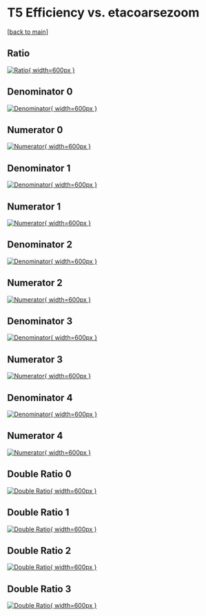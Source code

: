 # T5 Efficiency vs. etacoarsezoom

[[back to main](./)]



## Ratio

[![Ratio](../mtv/var/T5_vtr_211_1_eff_etacoarsezoom.png){ width=600px }](../mtv/var/T5_vtr_211_1_eff_etacoarsezoom.pdf)

## Denominator 0

[![Denominator](../mtv/den/T5_vtr_211_1_eff_etacoarsezoom_den0.png){ width=600px }](../mtv/den/T5_vtr_211_1_eff_etacoarsezoom_den0.pdf)

## Numerator 0

[![Numerator](../mtv/num/T5_vtr_211_1_eff_etacoarsezoom_num0.png){ width=600px }](../mtv/num/T5_vtr_211_1_eff_etacoarsezoom_num0.pdf)

## Denominator 1

[![Denominator](../mtv/den/T5_vtr_211_1_eff_etacoarsezoom_den1.png){ width=600px }](../mtv/den/T5_vtr_211_1_eff_etacoarsezoom_den1.pdf)

## Numerator 1

[![Numerator](../mtv/num/T5_vtr_211_1_eff_etacoarsezoom_num1.png){ width=600px }](../mtv/num/T5_vtr_211_1_eff_etacoarsezoom_num1.pdf)

## Denominator 2

[![Denominator](../mtv/den/T5_vtr_211_1_eff_etacoarsezoom_den2.png){ width=600px }](../mtv/den/T5_vtr_211_1_eff_etacoarsezoom_den2.pdf)

## Numerator 2

[![Numerator](../mtv/num/T5_vtr_211_1_eff_etacoarsezoom_num2.png){ width=600px }](../mtv/num/T5_vtr_211_1_eff_etacoarsezoom_num2.pdf)

## Denominator 3

[![Denominator](../mtv/den/T5_vtr_211_1_eff_etacoarsezoom_den3.png){ width=600px }](../mtv/den/T5_vtr_211_1_eff_etacoarsezoom_den3.pdf)

## Numerator 3

[![Numerator](../mtv/num/T5_vtr_211_1_eff_etacoarsezoom_num3.png){ width=600px }](../mtv/num/T5_vtr_211_1_eff_etacoarsezoom_num3.pdf)

## Denominator 4

[![Denominator](../mtv/den/T5_vtr_211_1_eff_etacoarsezoom_den4.png){ width=600px }](../mtv/den/T5_vtr_211_1_eff_etacoarsezoom_den4.pdf)

## Numerator 4

[![Numerator](../mtv/num/T5_vtr_211_1_eff_etacoarsezoom_num4.png){ width=600px }](../mtv/num/T5_vtr_211_1_eff_etacoarsezoom_num4.pdf)

## Double Ratio 0

[![Double Ratio](../mtv/ratio/T5_vtr_211_1_eff_etacoarsezoom_ratio0.png){ width=600px }](../mtv/ratio/T5_vtr_211_1_eff_etacoarsezoom_ratio0.pdf)

## Double Ratio 1

[![Double Ratio](../mtv/ratio/T5_vtr_211_1_eff_etacoarsezoom_ratio1.png){ width=600px }](../mtv/ratio/T5_vtr_211_1_eff_etacoarsezoom_ratio1.pdf)

## Double Ratio 2

[![Double Ratio](../mtv/ratio/T5_vtr_211_1_eff_etacoarsezoom_ratio2.png){ width=600px }](../mtv/ratio/T5_vtr_211_1_eff_etacoarsezoom_ratio2.pdf)

## Double Ratio 3

[![Double Ratio](../mtv/ratio/T5_vtr_211_1_eff_etacoarsezoom_ratio3.png){ width=600px }](../mtv/ratio/T5_vtr_211_1_eff_etacoarsezoom_ratio3.pdf)


